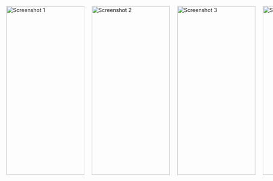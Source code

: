 <ul style="list-style-type: none; display: flex;">
  <li style="margin-right: 20px;">
    <img src="https://scontent.fsof11-1.fna.fbcdn.net/v/t1.15752-9/357350244_148462318252506_5245174069797313810_n.jpg?_nc_cat=109&ccb=1-7&_nc_sid=ae9488&_nc_ohc=TGdjUwY0FoMAX8lQts-&_nc_ht=scontent.fsof11-1.fna&oh=03_AdSUPd_1y___6JHyLN2X9sufAofQrzJ022KRrpm_WlOdJA&oe=64C52A1D" alt="Screenshot 1" width="207" height="448">
  </li>
  <li style="margin-right: 20px;">
    <img src="https://scontent.fsof11-1.fna.fbcdn.net/v/t1.15752-9/357517063_937874817266337_8247758755894689764_n.jpg?_nc_cat=109&ccb=1-7&_nc_sid=ae9488&_nc_ohc=H7VGi9vmergAX9C8Y6j&_nc_ht=scontent.fsof11-1.fna&oh=03_AdTZASLm9Y0gNUgBthVs4LWjkqbdB6XYDnAbjx9HA6_Rsg&oe=64C52C98" alt="Screenshot 2"  width="207" height="448">
  </li>
  <li style="margin-right: 20px;">
    <img src="https://scontent.fsof11-1.fna.fbcdn.net/v/t1.15752-9/357350244_148462318252506_5245174069797313810_n.jpg?_nc_cat=109&ccb=1-7&_nc_sid=ae9488&_nc_ohc=TGdjUwY0FoMAX8lQts-&_nc_ht=scontent.fsof11-1.fna&oh=03_AdSUPd_1y___6JHyLN2X9sufAofQrzJ022KRrpm_WlOdJA&oe=64C52A1D" alt="Screenshot 3" width="207" height="448">
  </li>
  <li style="margin-right: 20px;">
    <img src="https://scontent.fsof11-1.fna.fbcdn.net/v/t1.15752-9/357364382_1396718630897454_6550706794082319691_n.jpg?_nc_cat=109&ccb=1-7&_nc_sid=ae9488&_nc_ohc=PfKBELmbbQcAX9KzQc-&_nc_ht=scontent.fsof11-1.fna&oh=03_AdRj3_xF8vrtgkWJiMizFzCII0Qq5pk0ky8rTsq0BXk98w&oe=64C558B3" alt="Screenshot 3" width="207" height="448">
  </li>
  <li style="margin-right: 20px;">
    <img src="https://scontent.fsof11-1.fna.fbcdn.net/v/t1.15752-9/356803464_221139837504278_1302118761831995783_n.jpg?_nc_cat=109&ccb=1-7&_nc_sid=ae9488&_nc_ohc=AZOidzJseN0AX9D9pek&_nc_oc=AQliL6eO94F1ZEyyZUTtoRxsYkRn80_Co6rHvtQZy-AjxWGSejGaSfSf97gD7bpHafg&_nc_ht=scontent.fsof11-1.fna&oh=03_AdQr_xPAsQ26VLWBeSfkhGQdsRVeiQso94VqGM4VeExmow&oe=64C54C83" alt="Screenshot 3" width="207" height="448">
  </li>
</ul>

